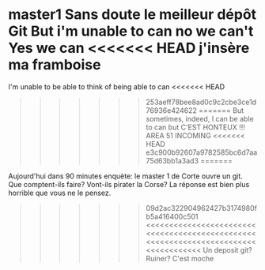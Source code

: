 master1
Sans doute le meilleur dépôt Git 
But i'm unable to can
no we can't
Yes we can
<<<<<<< HEAD
j'insère ma framboise
=======
I'm unable to be able to think of being able to can
<<<<<<< HEAD
>>>>>>> 253aeff78bee8ad0c9c2cbe3ce1d76936e424622
=======
But sometimes, indeed, I can be able to can
but C'EST HONTEUX !!! AREA 51 INCOMING
<<<<<<< HEAD
>>>>>>> e3c900b92607a9782585bc6d7aa75d63bb1a3ad3
=======

Aujourd'hui dans 90 minutes enquète: le master 1 de Corte ouvre un git. Que comptent-ils faire? Vont-ils pirater la Corse? La réponse est bien plus horrible que vous ne le pensez.
>>>>>>> 09d2ac322904962427b3174980fb5a416400c501
<<<<<<<<<<<<<<<<<<<<<<<<<<<<<<<<<<<<<<<<<<<<<<<<<<<<<<<<<<<<<<<<<<<<<<<<<<<<<<<<<<<<
Un deposit git? Ruiner? C'est moche
>>>>>>>>>>>>>>>>>>>>>>>>>>>>>>>>>>>>>>>>>>>>>>>>>>>>>>>>>>>>>>>>>>>>>>>>>>>>>>>>>>>>
